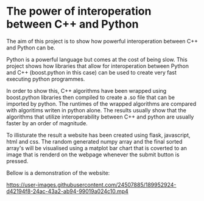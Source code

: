 # The power of interoperation between C++ and Python

The aim of this project is to show how powerful interoperation between C++ and Python can be.

Python is a powerful language but comes at the cost of being slow. This project shows how libraries that allow for interoperation between Python and C++ (boost.python in this case) can be used to create very fast executing python programmes.

In order to show this, C++ algorithms have been wrapped using boost.python libraries then compiled to create a .so file that can be imported by python. The runtimes of the wrapped algorithms are compared with algoritims writen in python alone. The results usually show that the algorithms that utilize interoperability between C++ and python  are usually faster by an order of magnitude.

To illisturate the result a website has been created using flask, javascript, html and css. The random generated numpy array and the final sorted array's will be visualised using a matplot bar chart that is coverted to an image that is renderd on the webpage whenever the submit button is pressed.

Bellow is a demonstration of the website:


https://user-images.githubusercontent.com/24507885/189952924-d42194f8-24ac-43a2-ab94-99019a024c10.mp4



